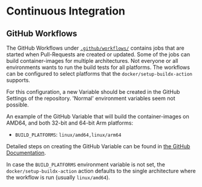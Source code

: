 # Continuous Integration

## GitHub Workflows

The GitHub Workflows under [`.github/workflows/`][workflows] contains jobs that
are started when Pull-Requests are created or updated. Some of the jobs can
build container-images for multiple architectures. Not everyone or all
environments wants to run the build tests for all platforms. The workflows can
be configured to select platforms that the `docker/setup-buildx-action`
supports.

For this configuration, a new Variable should be created in the GitHub
Settings of the repository. 'Normal' environment variables seem not possible.

An example of the GitHub Variable that will build the container-images on
AMD64, and both 32-bit and 64-bit Arm platforms:

- `BUILD_PLATFORMS`: `linux/amd64,linux/arm64`

Detailed steps on creating the GitHub Variable can be found in [the GitHub
Documentation][gh_doc_variable].

In case the `BUILD_PLATFORMS` environment variable is not set, the
`docker/setup-buildx-action` action defaults to the single architecture where
the workflow is run (usually `linux/amd64`).

[workflows]: .github/workflows/
[gh_doc_variable]: https://docs.github.com/en/actions/writing-workflows/choosing-what-your-workflow-does/store-information-in-variables#creating-configuration-variables-for-a-repository
